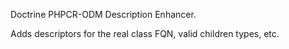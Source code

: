 Doctrine PHPCR-ODM Description Enhancer.

Adds descriptors for the real class FQN, valid children types, etc.
